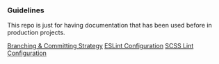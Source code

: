 ### Guidelines
This repo is just for having documentation that has been used before in production projects.

[Branching & Committing Strategy](branching-strategy.md)
[ESLint Configuration](.eslintrc)
[SCSS Lint Configuration](.scss-lint.yml)
